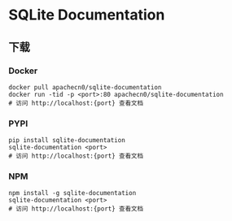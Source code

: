 # SQLite Documentation

## 下载

### Docker

```
docker pull apachecn0/sqlite-documentation
docker run -tid -p <port>:80 apachecn0/sqlite-documentation
# 访问 http://localhost:{port} 查看文档
```

### PYPI

```
pip install sqlite-documentation
sqlite-documentation <port>
# 访问 http://localhost:{port} 查看文档
```

### NPM

```
npm install -g sqlite-documentation
sqlite-documentation <port>
# 访问 http://localhost:{port} 查看文档
```